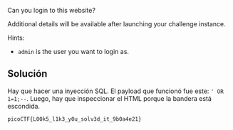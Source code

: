 Can you login to this website?

Additional details will be available after launching your challenge instance.

Hints:
- `admin` is the user you want to login as.

## Solución
Hay que hacer una inyección SQL. El payload que funcionó fue este:
`' OR 1=1;--`. Luego, hay que inspeccionar el HTML porque la bandera está escondida.

`picoCTF{L00k5_l1k3_y0u_solv3d_it_9b0a4e21}`